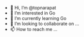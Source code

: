 - 👋 Hi, I’m @topnarapat
- 👀 I’m interested in Go
- 🌱 I’m currently learning Go
- 💞️ I’m looking to collaborate on ...
- 📫 How to reach me ...

<!---
topnarapat/topnarapat is a ✨ special ✨ repository because its `README.md` (this file) appears on your GitHub profile.
You can click the Preview link to take a look at your changes.
--->

